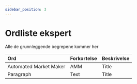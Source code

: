 ```yaml
---
sidebar_position: 3
---
```


# Ordliste ekspert

Alle de grunnleggende begrepene kommer her

| Ord      | Forkortelse | Beskrivelse |
| :----------- | ----------- |----------- |
| Automated Market Maker      | AMM        | Title       |
| Paragraph   | Text        | Title       |